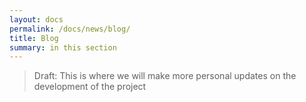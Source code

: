 ```yaml
---
layout: docs
permalink: /docs/news/blog/
title: Blog
summary: in this section
---
```



> Draft: This is where we will make more personal updates on the development of the project
